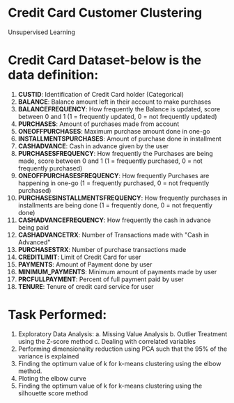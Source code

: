 # Credit Card Customer Clustering
  Unsupervised Learning

# Credit Card Dataset-below is the data definition:

  1. **CUSTID**: Identification of Credit Card holder (Categorical)
  2. **BALANCE**: Balance amount left in their account to make purchases
  3. **BALANCEFREQUENCY**: How frequently the Balance is updated, score between 0 and 1 (1 = frequently updated, 0 = not frequently updated)
  4. **PURCHASES**: Amount of purchases made from account
  5. **ONEOFFPURCHASES**: Maximum purchase amount done in one-go
  6. **INSTALLMENTSPURCHASES**: Amount of purchase done in installment
  7. **CASHADVANCE**: Cash in advance given by the user
  8. **PURCHASESFREQUENCY**: How frequently the Purchases are being made, score between 0 and 1 (1 = frequently purchased, 0 = not frequently purchased)
  9. **ONEOFFPURCHASESFREQUENCY**: How frequently Purchases are happening in one-go (1 = frequently purchased, 0 = not frequently purchased)
  10. **PURCHASESINSTALLMENTSFREQUENCY**: How frequently purchases in installments are being done (1 = frequently done, 0 = not frequently done)
  11. **CASHADVANCEFREQUENCY**: How frequently the cash in advance being paid
  12. **CASHADVANCETRX**: Number of Transactions made with "Cash in Advanced"
  13. **PURCHASESTRX**: Number of purchase transactions made
  14. **CREDITLIMIT**: Limit of Credit Card for user
  15. **PAYMENTS**: Amount of Payment done by user
  16. **MINIMUM_PAYMENTS**: Minimum amount of payments made by user
  17. **PRCFULLPAYMENT**: Percent of full payment paid by user
  18. **TENURE**: Tenure of credit card service for user


# Task Performed:
  1. Exploratory Data Analysis:
     a. Missing Value Analysis
     b. Outlier Treatment using the Z-score method
     c. Dealing with correlated variables
  2. Performing dimensionality reduction using PCA such that the 95% of the variance is explained
  3. Finding the optimum value of k for k-means clustering using the elbow method. 
  4. Ploting the elbow curve
  5. Finding the optimum value of k for k-means clustering using the silhouette score method
